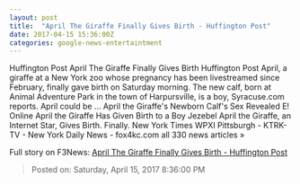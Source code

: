 ```yaml
---
layout: post
title:  "April The Giraffe Finally Gives Birth - Huffington Post"
date: 2017-04-15 15:36:00Z
categories: google-news-entertaintment
---
```


Huffington Post April The Giraffe Finally Gives Birth Huffington Post April, a giraffe at a New York zoo whose pregnancy has been livestreamed since February, finally gave birth on Saturday morning. The new calf, born at Animal Adventure Park in the town of Harpursville, is a boy, Syracuse.com reports. April could be ... April the Giraffe's Newborn Calf's Sex Revealed E! Online April the Giraffe Has Given Birth to a Boy Jezebel April the Giraffe, an Internet Star, Gives Birth. Finally. New York Times WPXI Pittsburgh - KTRK-TV - New York Daily News - fox4kc.com all 330 news articles »


Full story on F3News: [April The Giraffe Finally Gives Birth - Huffington Post](http://www.f3nws.com/n/QmKSfD)

> Posted on: Saturday, April 15, 2017 8:36:00 PM
